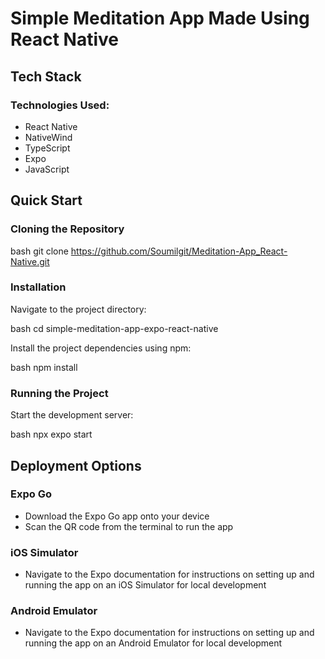 # Simple Meditation App Made Using React Native

## Tech Stack

### Technologies Used:
- React Native
- NativeWind
- TypeScript
- Expo
- JavaScript

## Quick Start

### Cloning the Repository

bash git clone https://github.com/Soumilgit/Meditation-App_React-Native.git


### Installation

Navigate to the project directory:

bash cd simple-meditation-app-expo-react-native


Install the project dependencies using npm:

bash npm install


### Running the Project

Start the development server:

bash npx expo start


## Deployment Options

### Expo Go

- Download the Expo Go app onto your device
- Scan the QR code from the terminal to run the app

### iOS Simulator

- Navigate to the Expo documentation for instructions on setting up and running the app on an iOS Simulator for local development

### Android Emulator

- Navigate to the Expo documentation for instructions on setting up and running the app on an Android Emulator for local development
